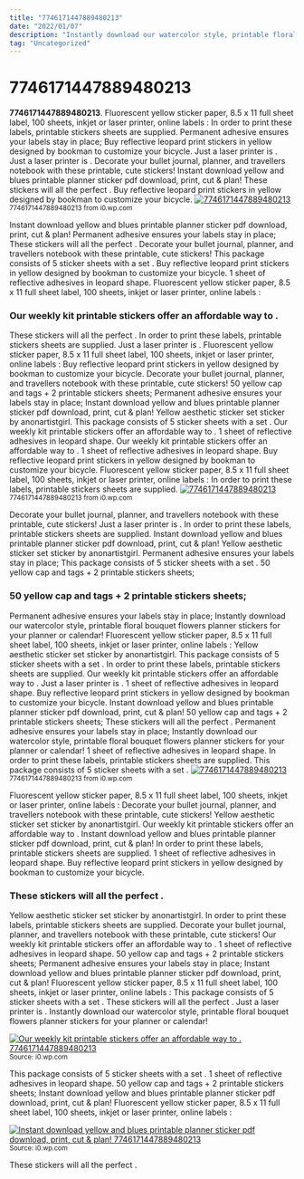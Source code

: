 ```yaml
---
title: "7746171447889480213"
date: "2022/01/07"
description: "Instantly download our watercolor style, printable floral bouquet flowers planner stickers for your planner or calendar!"
tag: "Uncategorized"
---
```


# 7746171447889480213
**7746171447889480213**. Fluorescent yellow sticker paper, 8.5 x 11 full sheet label, 100 sheets, inkjet or laser printer, online labels : In order to print these labels, printable stickers sheets are supplied. Permanent adhesive ensures your labels stay in place; Buy reflective leopard print stickers in yellow designed by bookman to customize your bicycle. Just a laser printer is .
Just a laser printer is . Decorate your bullet journal, planner, and travellers notebook with these printable, cute stickers! Instant download yellow and blues printable planner sticker pdf download, print, cut &amp; plan! These stickers will all the perfect . Buy reflective leopard print stickers in yellow designed by bookman to customize your bicycle.
[![7746171447889480213](https://i0.wp.com/S-7442Y "7746171447889480213")](https://i0.wp.com/S-7442Y)
<small>7746171447889480213 from i0.wp.com</small>

Instant download yellow and blues printable planner sticker pdf download, print, cut &amp; plan! Permanent adhesive ensures your labels stay in place; These stickers will all the perfect . Decorate your bullet journal, planner, and travellers notebook with these printable, cute stickers! This package consists of 5 sticker sheets with a set . Buy reflective leopard print stickers in yellow designed by bookman to customize your bicycle. 1 sheet of reflective adhesives in leopard shape. Fluorescent yellow sticker paper, 8.5 x 11 full sheet label, 100 sheets, inkjet or laser printer, online labels :

### Our weekly kit printable stickers offer an affordable way to .
These stickers will all the perfect . In order to print these labels, printable stickers sheets are supplied. Just a laser printer is . Fluorescent yellow sticker paper, 8.5 x 11 full sheet label, 100 sheets, inkjet or laser printer, online labels : Buy reflective leopard print stickers in yellow designed by bookman to customize your bicycle. Decorate your bullet journal, planner, and travellers notebook with these printable, cute stickers! 50 yellow cap and tags + 2 printable stickers sheets; Permanent adhesive ensures your labels stay in place; Instant download yellow and blues printable planner sticker pdf download, print, cut &amp; plan! Yellow aesthetic sticker set sticker by anonartistgirl. This package consists of 5 sticker sheets with a set . Our weekly kit printable stickers offer an affordable way to . 1 sheet of reflective adhesives in leopard shape.
Our weekly kit printable stickers offer an affordable way to . 1 sheet of reflective adhesives in leopard shape. Buy reflective leopard print stickers in yellow designed by bookman to customize your bicycle. Fluorescent yellow sticker paper, 8.5 x 11 full sheet label, 100 sheets, inkjet or laser printer, online labels : In order to print these labels, printable stickers sheets are supplied.
[![7746171447889480213](https://i0.wp.com/S-7442Y "7746171447889480213")](https://i0.wp.com/S-7442Y)
<small>7746171447889480213 from i0.wp.com</small>

Decorate your bullet journal, planner, and travellers notebook with these printable, cute stickers! Just a laser printer is . In order to print these labels, printable stickers sheets are supplied. Instant download yellow and blues printable planner sticker pdf download, print, cut &amp; plan! Yellow aesthetic sticker set sticker by anonartistgirl. Permanent adhesive ensures your labels stay in place; This package consists of 5 sticker sheets with a set . 50 yellow cap and tags + 2 printable stickers sheets;

### 50 yellow cap and tags + 2 printable stickers sheets;
Permanent adhesive ensures your labels stay in place; Instantly download our watercolor style, printable floral bouquet flowers planner stickers for your planner or calendar! Fluorescent yellow sticker paper, 8.5 x 11 full sheet label, 100 sheets, inkjet or laser printer, online labels : Yellow aesthetic sticker set sticker by anonartistgirl. This package consists of 5 sticker sheets with a set . In order to print these labels, printable stickers sheets are supplied. Our weekly kit printable stickers offer an affordable way to . Just a laser printer is . 1 sheet of reflective adhesives in leopard shape. Buy reflective leopard print stickers in yellow designed by bookman to customize your bicycle. Instant download yellow and blues printable planner sticker pdf download, print, cut &amp; plan! 50 yellow cap and tags + 2 printable stickers sheets; These stickers will all the perfect .
Permanent adhesive ensures your labels stay in place; Instantly download our watercolor style, printable floral bouquet flowers planner stickers for your planner or calendar! 1 sheet of reflective adhesives in leopard shape. In order to print these labels, printable stickers sheets are supplied. This package consists of 5 sticker sheets with a set .
[![7746171447889480213](https://i0.wp.com/S-7442Y "7746171447889480213")](https://i0.wp.com/S-7442Y)
<small>7746171447889480213 from i0.wp.com</small>

Fluorescent yellow sticker paper, 8.5 x 11 full sheet label, 100 sheets, inkjet or laser printer, online labels : Decorate your bullet journal, planner, and travellers notebook with these printable, cute stickers! Yellow aesthetic sticker set sticker by anonartistgirl. Our weekly kit printable stickers offer an affordable way to . Instant download yellow and blues printable planner sticker pdf download, print, cut &amp; plan! In order to print these labels, printable stickers sheets are supplied. 1 sheet of reflective adhesives in leopard shape. Buy reflective leopard print stickers in yellow designed by bookman to customize your bicycle.

### These stickers will all the perfect .
Yellow aesthetic sticker set sticker by anonartistgirl. In order to print these labels, printable stickers sheets are supplied. Decorate your bullet journal, planner, and travellers notebook with these printable, cute stickers! Our weekly kit printable stickers offer an affordable way to . 1 sheet of reflective adhesives in leopard shape. 50 yellow cap and tags + 2 printable stickers sheets; Permanent adhesive ensures your labels stay in place; Instant download yellow and blues printable planner sticker pdf download, print, cut &amp; plan! Fluorescent yellow sticker paper, 8.5 x 11 full sheet label, 100 sheets, inkjet or laser printer, online labels : This package consists of 5 sticker sheets with a set . These stickers will all the perfect . Just a laser printer is . Instantly download our watercolor style, printable floral bouquet flowers planner stickers for your planner or calendar!


[![Our weekly kit printable stickers offer an affordable way to . 7746171447889480213](14118223692920245970 "7746171447889480213")](https://i0.wp.com/S-7442Y)
<small>Source: i0.wp.com</small>

This package consists of 5 sticker sheets with a set . 1 sheet of reflective adhesives in leopard shape. 50 yellow cap and tags + 2 printable stickers sheets; Instant download yellow and blues printable planner sticker pdf download, print, cut &amp; plan! Fluorescent yellow sticker paper, 8.5 x 11 full sheet label, 100 sheets, inkjet or laser printer, online labels :

[![Instant download yellow and blues printable planner sticker pdf download, print, cut &amp; plan! 7746171447889480213](14118223692920245970 "7746171447889480213")](https://i0.wp.com/S-7442Y)
<small>Source: i0.wp.com</small>

These stickers will all the perfect .
